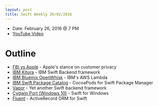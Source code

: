 ```yaml
---
layout: post
title: Swift Weekly 26/02/2016
---
```


- Date: February 26, 2016 @ 7 PM
- [YouTube Video](https://www.youtube.com/watch?v=q-3o53rsjnI)

# Outline

- [FBI vs Apple](http://www.apple.com/customer-letter/) - Apple's stance on customer privacy
- [IBM Kitura](https://github.com/IBM-Swift/Kitura) - IBM Swift Backend framework
- [IBM Bluemix OpenWhisk](http://www.ibm.com/cloud-computing/bluemix/swift/) - IBM's AWS Lambda
- [IBM Swift Package Catalog](https://swiftpkgs.ng.bluemix.net) - CocoaPods for Swift Package Manager
- [Vapor](https://github.com/qutheory/vapor) - Yet another Swift backend framework
- [Cygwin Port (Windows 10)](https://github.com/apple/swift/pull/1108) - Swift for Windows
- [Fluent](https://github.com/qutheory/fluent) - ActiveRecord ORM for Swift